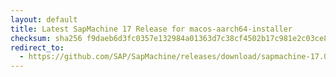 ```yaml
---
layout: default
title: Latest SapMachine 17 Release for macos-aarch64-installer
checksum: sha256 f9daeb6d3fc0357e132984a01363d7c38cf4502b17c981e2c03ce8999e8d1f45
redirect_to:
  - https://github.com/SAP/SapMachine/releases/download/sapmachine-17.0.14/sapmachine-jdk-17.0.14_macos-aarch64_bin.dmg
---
```

